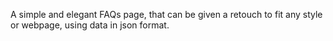 A simple and elegant FAQs page, that can be given a retouch to fit any style or webpage, using data in json format.
